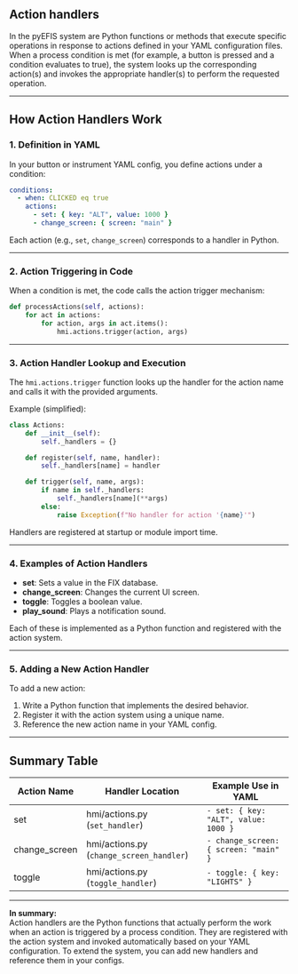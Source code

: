 ## Action handlers
In the pyEFIS system are Python functions or methods that execute specific operations in response to actions defined in your YAML configuration files. When a process condition is met (for example, a button is pressed and a condition evaluates to true), the system looks up the corresponding action(s) and invokes the appropriate handler(s) to perform the requested operation.

---

## How Action Handlers Work

### 1. **Definition in YAML**
In your button or instrument YAML config, you define actions under a condition:
```yaml
conditions:
  - when: CLICKED eq true
    actions:
      - set: { key: "ALT", value: 1000 }
      - change_screen: { screen: "main" }
```
Each action (e.g., `set`, `change_screen`) corresponds to a handler in Python.

---

### 2. **Action Triggering in Code**
When a condition is met, the code calls the action trigger mechanism:
````python
def processActions(self, actions):
    for act in actions:
        for action, args in act.items():
            hmi.actions.trigger(action, args)
````

---

### 3. **Action Handler Lookup and Execution**
The `hmi.actions.trigger` function looks up the handler for the action name and calls it with the provided arguments.

Example (simplified):
````python
class Actions:
    def __init__(self):
        self._handlers = {}

    def register(self, name, handler):
        self._handlers[name] = handler

    def trigger(self, name, args):
        if name in self._handlers:
            self._handlers[name](**args)
        else:
            raise Exception(f"No handler for action '{name}'")
````

Handlers are registered at startup or module import time.

---

### 4. **Examples of Action Handlers**
- **set**: Sets a value in the FIX database.
- **change_screen**: Changes the current UI screen.
- **toggle**: Toggles a boolean value.
- **play_sound**: Plays a notification sound.

Each of these is implemented as a Python function and registered with the action system.

---

### 5. **Adding a New Action Handler**
To add a new action:
1. Write a Python function that implements the desired behavior.
2. Register it with the action system using a unique name.
3. Reference the new action name in your YAML config.

---

## **Summary Table**

| Action Name     | Handler Location                        | Example Use in YAML           |
|-----------------|----------------------------------------|-------------------------------|
| set             | hmi/actions.py (`set_handler`)          | `- set: { key: "ALT", value: 1000 }` |
| change_screen   | hmi/actions.py (`change_screen_handler`)| `- change_screen: { screen: "main" }` |
| toggle          | hmi/actions.py (`toggle_handler`)       | `- toggle: { key: "LIGHTS" }`         |

---

**In summary:**  
Action handlers are the Python functions that actually perform the work when an action is triggered by a process condition. They are registered with the action system and invoked automatically based on your YAML configuration. To extend the system, you can add new handlers and reference them in your configs.

